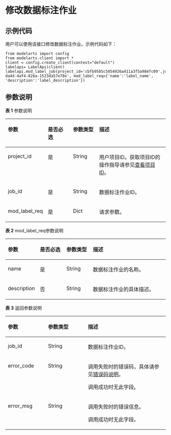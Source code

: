 # 修改数据标注作业<a name="modelarts_04_0121"></a>

## 示例代码<a name="section35881040102516"></a>

用户可以使用该接口修改数据标注作业。示例代码如下：

```
from modelarts import config
from modelarts.client import *
client = config.create_client(context="default")
labelapi= LabelApi(client)
labelapi.mod_label_job(project_id='cbfb9585c5854926a411a3f5a984fc09',job_id='062ef90a-da4d-4af4-82ba-1523da57e78e', mod_label_req={'name':'label_name', 'description':'label_description'})
```

## 参数说明<a name="section0599140112517"></a>

**表 1**  参数说明

<a name="table1427122192918"></a>
<table><thead align="left"><tr id="row10299223299"><th class="cellrowborder" valign="top" width="16.55%" id="mcps1.2.5.1.1"><p id="p19121533162912"><a name="p19121533162912"></a><a name="p19121533162912"></a>参数</p>
</th>
<th class="cellrowborder" valign="top" width="17.349999999999998%" id="mcps1.2.5.1.2"><p id="p1812363372920"><a name="p1812363372920"></a><a name="p1812363372920"></a>是否必选</p>
</th>
<th class="cellrowborder" valign="top" width="17.05%" id="mcps1.2.5.1.3"><p id="p21241133112918"><a name="p21241133112918"></a><a name="p21241133112918"></a>参数类型</p>
</th>
<th class="cellrowborder" valign="top" width="49.05%" id="mcps1.2.5.1.4"><p id="p1812615330294"><a name="p1812615330294"></a><a name="p1812615330294"></a>描述</p>
</th>
</tr>
</thead>
<tbody><tr id="row1229142210294"><td class="cellrowborder" valign="top" width="16.55%" headers="mcps1.2.5.1.1 "><p id="p121291133132913"><a name="p121291133132913"></a><a name="p121291133132913"></a>project_id</p>
</td>
<td class="cellrowborder" valign="top" width="17.349999999999998%" headers="mcps1.2.5.1.2 "><p id="p0130163312298"><a name="p0130163312298"></a><a name="p0130163312298"></a>是</p>
</td>
<td class="cellrowborder" valign="top" width="17.05%" headers="mcps1.2.5.1.3 "><p id="p1913233372918"><a name="p1913233372918"></a><a name="p1913233372918"></a>String</p>
</td>
<td class="cellrowborder" valign="top" width="49.05%" headers="mcps1.2.5.1.4 "><p id="p4972959911831"><a name="p4972959911831"></a><a name="p4972959911831"></a>用户项目ID。获取项目ID的操作指导请参见<a href="查看项目ID.md">查看项目ID</a>。</p>
</td>
</tr>
<tr id="row10913115964515"><td class="cellrowborder" valign="top" width="16.55%" headers="mcps1.2.5.1.1 "><p id="p49081330141919"><a name="p49081330141919"></a><a name="p49081330141919"></a>job_id</p>
</td>
<td class="cellrowborder" valign="top" width="17.349999999999998%" headers="mcps1.2.5.1.2 "><p id="p1908193019192"><a name="p1908193019192"></a><a name="p1908193019192"></a>是</p>
</td>
<td class="cellrowborder" valign="top" width="17.05%" headers="mcps1.2.5.1.3 "><p id="p84364964612"><a name="p84364964612"></a><a name="p84364964612"></a>String</p>
</td>
<td class="cellrowborder" valign="top" width="49.05%" headers="mcps1.2.5.1.4 "><p id="p49148591458"><a name="p49148591458"></a><a name="p49148591458"></a>数据标注作业ID。</p>
</td>
</tr>
<tr id="row191415585316"><td class="cellrowborder" valign="top" width="16.55%" headers="mcps1.2.5.1.1 "><p id="p139149565311"><a name="p139149565311"></a><a name="p139149565311"></a>mod_label_req</p>
</td>
<td class="cellrowborder" valign="top" width="17.349999999999998%" headers="mcps1.2.5.1.2 "><p id="p109145517533"><a name="p109145517533"></a><a name="p109145517533"></a>是</p>
</td>
<td class="cellrowborder" valign="top" width="17.05%" headers="mcps1.2.5.1.3 "><p id="p12914753531"><a name="p12914753531"></a><a name="p12914753531"></a>Dict</p>
</td>
<td class="cellrowborder" valign="top" width="49.05%" headers="mcps1.2.5.1.4 "><p id="p89141552539"><a name="p89141552539"></a><a name="p89141552539"></a>请求参数。</p>
</td>
</tr>
</tbody>
</table>

**表 2**  mod\_label\_req参数说明

<a name="table147922185514"></a>
<table><thead align="left"><tr id="row194797285513"><th class="cellrowborder" valign="top" width="17.18%" id="mcps1.2.5.1.1"><p id="p1715641011555"><a name="p1715641011555"></a><a name="p1715641011555"></a>参数</p>
</th>
<th class="cellrowborder" valign="top" width="17.06%" id="mcps1.2.5.1.2"><p id="p1115641055519"><a name="p1115641055519"></a><a name="p1115641055519"></a>是否必选</p>
</th>
<th class="cellrowborder" valign="top" width="16.830000000000002%" id="mcps1.2.5.1.3"><p id="p2156171018559"><a name="p2156171018559"></a><a name="p2156171018559"></a>参数类型</p>
</th>
<th class="cellrowborder" valign="top" width="48.93%" id="mcps1.2.5.1.4"><p id="p18156610205519"><a name="p18156610205519"></a><a name="p18156610205519"></a>描述</p>
</th>
</tr>
</thead>
<tbody><tr id="row184798211553"><td class="cellrowborder" valign="top" width="17.18%" headers="mcps1.2.5.1.1 "><p id="p17156310115514"><a name="p17156310115514"></a><a name="p17156310115514"></a>name</p>
</td>
<td class="cellrowborder" valign="top" width="17.06%" headers="mcps1.2.5.1.2 "><p id="p915601015511"><a name="p915601015511"></a><a name="p915601015511"></a>是</p>
</td>
<td class="cellrowborder" valign="top" width="16.830000000000002%" headers="mcps1.2.5.1.3 "><p id="p19156171014552"><a name="p19156171014552"></a><a name="p19156171014552"></a>String</p>
</td>
<td class="cellrowborder" valign="top" width="48.93%" headers="mcps1.2.5.1.4 "><p id="p121563102556"><a name="p121563102556"></a><a name="p121563102556"></a>数据标注作业的名称。</p>
</td>
</tr>
<tr id="row5479824555"><td class="cellrowborder" valign="top" width="17.18%" headers="mcps1.2.5.1.1 "><p id="p11156201013551"><a name="p11156201013551"></a><a name="p11156201013551"></a>description</p>
</td>
<td class="cellrowborder" valign="top" width="17.06%" headers="mcps1.2.5.1.2 "><p id="p71560102557"><a name="p71560102557"></a><a name="p71560102557"></a>否</p>
</td>
<td class="cellrowborder" valign="top" width="16.830000000000002%" headers="mcps1.2.5.1.3 "><p id="p415651020555"><a name="p415651020555"></a><a name="p415651020555"></a>String</p>
</td>
<td class="cellrowborder" valign="top" width="48.93%" headers="mcps1.2.5.1.4 "><p id="p101568104554"><a name="p101568104554"></a><a name="p101568104554"></a>数据标注作业的具体描述。</p>
</td>
</tr>
</tbody>
</table>

**表 3**  返回参数说明

<a name="table122321415135613"></a>
<table><thead align="left"><tr id="row14232111575612"><th class="cellrowborder" valign="top" width="25.032503250325032%" id="mcps1.2.4.1.1"><p id="p1582422115619"><a name="p1582422115619"></a><a name="p1582422115619"></a>参数</p>
</th>
<th class="cellrowborder" valign="top" width="24.91249124912491%" id="mcps1.2.4.1.2"><p id="p282422195614"><a name="p282422195614"></a><a name="p282422195614"></a>参数类型</p>
</th>
<th class="cellrowborder" valign="top" width="50.05500550055005%" id="mcps1.2.4.1.3"><p id="p2822022205610"><a name="p2822022205610"></a><a name="p2822022205610"></a>描述</p>
</th>
</tr>
</thead>
<tbody><tr id="row192331215155620"><td class="cellrowborder" valign="top" width="25.032503250325032%" headers="mcps1.2.4.1.1 "><p id="p882112235614"><a name="p882112235614"></a><a name="p882112235614"></a>job_id</p>
</td>
<td class="cellrowborder" valign="top" width="24.91249124912491%" headers="mcps1.2.4.1.2 "><p id="p188232217562"><a name="p188232217562"></a><a name="p188232217562"></a>String</p>
</td>
<td class="cellrowborder" valign="top" width="50.05500550055005%" headers="mcps1.2.4.1.3 "><p id="p1482132275620"><a name="p1482132275620"></a><a name="p1482132275620"></a>数据标注作业ID。</p>
</td>
</tr>
<tr id="row52337155564"><td class="cellrowborder" valign="top" width="25.032503250325032%" headers="mcps1.2.4.1.1 "><p id="p178272212569"><a name="p178272212569"></a><a name="p178272212569"></a>error_code</p>
</td>
<td class="cellrowborder" valign="top" width="24.91249124912491%" headers="mcps1.2.4.1.2 "><p id="p1782102211568"><a name="p1782102211568"></a><a name="p1782102211568"></a>String</p>
</td>
<td class="cellrowborder" valign="top" width="50.05500550055005%" headers="mcps1.2.4.1.3 "><p id="p071812541519"><a name="p071812541519"></a><a name="p071812541519"></a>调用失败时的错误码，具体请参见<a href="公共参数.md#section29446341644">错误码说明</a>。</p>
<p id="p6203060911624"><a name="p6203060911624"></a><a name="p6203060911624"></a>调用成功时无此字段。</p>
</td>
</tr>
<tr id="row1523391585616"><td class="cellrowborder" valign="top" width="25.032503250325032%" headers="mcps1.2.4.1.1 "><p id="p148217228563"><a name="p148217228563"></a><a name="p148217228563"></a>error_msg</p>
</td>
<td class="cellrowborder" valign="top" width="24.91249124912491%" headers="mcps1.2.4.1.2 "><p id="p1782192211568"><a name="p1782192211568"></a><a name="p1782192211568"></a>String</p>
</td>
<td class="cellrowborder" valign="top" width="50.05500550055005%" headers="mcps1.2.4.1.3 "><p id="p1498142418517"><a name="p1498142418517"></a><a name="p1498142418517"></a>调用失败时的错误信息。</p>
<p id="p5821022125614"><a name="p5821022125614"></a><a name="p5821022125614"></a>调用成功时无此字段。</p>
</td>
</tr>
</tbody>
</table>

